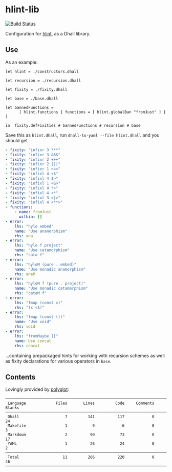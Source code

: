 # hlint-lib

[![Build Status](https://travis-ci.org/vmchale/hlint-lib.svg?branch=master)](https://travis-ci.org/vmchale/hlint-lib)

Configuration for [hlint](http://hackage.haskell.org/package/hlint), as a Dhall
library.

## Use

As an example:

```dhall
let hlint = ./constructors.dhall

let recursion = ./recursion.dhall

let fixity = ./fixity.dhall

let base = ./base.dhall

let bannedFunctions =
      [ hlint.functions { functions = [ hlint.globalBan "fromJust" ] } ]

in  fixity.defFixities # bannedFunctions # recursion # base
```

Save this as `hlint.dhall`, run `dhall-to-yaml --file hlint.dhall` and you should
get

```yaml
- fixity: "infixr 3 ***"
- fixity: "infixr 3 &&&"
- fixity: "infixr 2 +++"
- fixity: "infixr 2 |||"
- fixity: "infixr 1 <=<"
- fixity: "infixl 4 <$"
- fixity: "infixl 4 $>"
- fixity: "infixl 1 <&>"
- fixity: "infixl 4 *>"
- fixity: "infixl 4 <*"
- fixity: "infixl 3 <|>"
- fixity: "infixl 4 <**>"
- functions:
    - name: fromJust
      within: []
- error:
    lhs: "hylo embed"
    name: "Use ananorphism"
    rhs: ana
- error:
    lhs: "hylo f project"
    name: "Use catamorphism"
    rhs: "cata f"
- error:
    lhs: "hyloM (pure . embed)"
    name: "Use monadic anamorphism"
    rhs: anaM
- error:
    lhs: "hyloM f (pure . project)"
    name: "Use monadic catamorphism"
    rhs: "cataM f"
- error:
    lhs: "fmap (const x)"
    rhs: "(x <$)"
- error:
    lhs: "fmap (const ())"
    name: "Use void"
    rhs: void
- error:
    lhs: "fromMaybe []"
    name: Use concat
    rhs: concat
```

...containing prepackaged hints for working with recursion schemes as well as
fixity declarations for various operators in `base`.

## Contents

Lovingly provided by [polyglot](http://github.com/vmchale/polyglot):

```
───────────────────────────────────────────────────────────────────────────────
 Language             Files       Lines         Code     Comments       Blanks
───────────────────────────────────────────────────────────────────────────────
 Dhall                    7         141          117            0           24
 Makefile                 1           9            6            0            3
 Markdown                 2          90           73            0           17
 YAML                     1          26           24            0            2
───────────────────────────────────────────────────────────────────────────────
 Total                   11         266          220            0           46
───────────────────────────────────────────────────────────────────────────────
```
